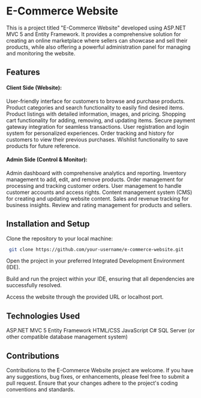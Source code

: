 # E-Commerce Website

This is a project titled "E-Commerce Website" developed using ASP.NET MVC 5 and Entity Framework. It provides a comprehensive solution for creating an online marketplace where sellers can showcase and sell their products, while also offering a powerful administration panel for managing and monitoring the website.

## Features
#### Client Side (Website):

User-friendly interface for customers to browse and purchase products.
Product categories and search functionality to easily find desired items.
Product listings with detailed information, images, and pricing.
Shopping cart functionality for adding, removing, and updating items.
Secure payment gateway integration for seamless transactions.
User registration and login system for personalized experiences.
Order tracking and history for customers to view their previous purchases.
Wishlist functionality to save products for future reference.
#### Admin Side (Control & Monitor):

Admin dashboard with comprehensive analytics and reporting.
Inventory management to add, edit, and remove products.
Order management for processing and tracking customer orders.
User management to handle customer accounts and access rights.
Content management system (CMS) for creating and updating website content.
Sales and revenue tracking for business insights.
Review and rating management for products and sellers.
## Installation and Setup
Clone the repository to your local machine:
   ```bash
    git clone https://github.com/your-username/e-commerce-website.git
   ```
Open the project in your preferred Integrated Development Environment (IDE).

Build and run the project within your IDE, ensuring that all dependencies are successfully resolved.

Access the website through the provided URL or localhost port.

## Technologies Used
ASP.NET MVC 5
Entity Framework
HTML/CSS
JavaScript
C#
SQL Server (or other compatible database management system)
## Contributions
Contributions to the E-Commerce Website project are welcome. If you have any suggestions, bug fixes, or enhancements, please feel free to submit a pull request. Ensure that your changes adhere to the project's coding conventions and standards.
